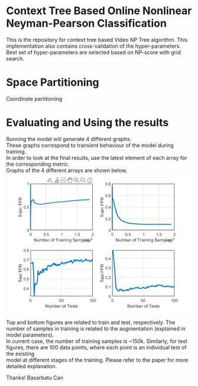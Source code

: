 # Context Tree Based Online Nonlinear Neyman-Pearson Classification
This is the repository for context tree based Video NP Tree algorithm.
This implementation also contains cross-validation of the hyper-parameters. Best set of hyper-parameters are selected based on NP-score with grid search.<br/>

# Space Partitioning
Coordinate partitioning

# Evaluating and Using the results
Running the model will generate 4 different graphs.<br/>
These graphs correspond to transient behaviour of the model during training.<br/>
In order to look at the final results, use the latest element of each array for the corresponding metric.<br/>
Graphs of the 4 different arrays are shown below.<br/>
<img src="figures/code_output.png"><br/>

Top and bottom figures are related to train and test, respectively. The number of samples in training is related to the augmentation (explained in model parameters).<br/>
In current case, the number of training samples is ~150k. Similarly, for test figures, there are 100 data points, where each point is an individual test of the existing<br/>
model at different stages of the training. Please refer to the paper for more detailed explanation.<br/>

Thanks!
Basarbatu Can